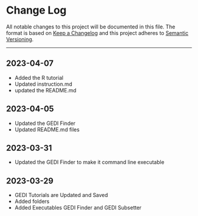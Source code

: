 # Change Log
All notable changes to this project will be documented in this file. 
The format is based on [Keep a Changelog](http://keepachangelog.com/)
and this project adheres to [Semantic Versioning](http://semver.org/).
_________________________________________________________________________

## 2023-04-07
- Added the R tutorial
- Updated instruction.md
- updated the README.md

## 2023-04-05
- Updated the GEDI Finder
- Updated README.md files

## 2023-03-31  
- Updated the GEDI Finder to make it command line executable

## 2023-03-29  
- GEDI Tutorials are Updated and Saved
- Added folders
- Added Executables GEDI Finder and GEDI Subsetter


 
